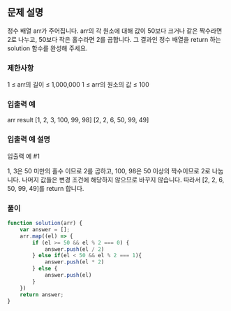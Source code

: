 ## 문제 설명

정수 배열 arr가 주어집니다. arr의 각 원소에 대해 값이 50보다 크거나 같은 짝수라면 2로 나누고, 50보다 작은 홀수라면 2를 곱합니다. 그 결과인 정수 배열을 return 하는 solution 함수를 완성해 주세요.

### 제한사항

1 ≤ arr의 길이 ≤ 1,000,000
1 ≤ arr의 원소의 값 ≤ 100

### 입출력 예

arr result
[1, 2, 3, 100, 99, 98] [2, 2, 6, 50, 99, 49]

### 입출력 예 설명

입출력 예 #1

1, 3은 50 미만의 홀수 이므로 2를 곱하고, 100, 98은 50 이상의 짝수이므로 2로 나눕니다.
나머지 값들은 변경 조건에 해당하지 않으므로 바꾸지 않습니다.
따라서 [2, 2, 6, 50, 99, 49]를 return 합니다.

### 풀이

```javaScript
function solution(arr) {
    var answer = [];
    arr.map((el) => {
        if (el >= 50 && el % 2 === 0) {
            answer.push(el / 2)
        } else if(el < 50 && el % 2 === 1){
            answer.push(el * 2)
        } else {
            answer.push(el)
        }
    })
    return answer;
}
```

